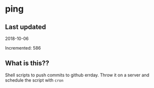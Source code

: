 # ping

## Last updated
2018-10-06

Incremented: 586

## What is this??
Shell scripts to push commits to github errday. Throw it on a server and schedule the script with `cron`
